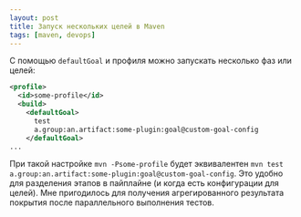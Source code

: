 ```yaml
---
layout: post
title: Запуск нескольких целей в Maven
tags: [maven, devops]
---
```

С помощью `defaultGoal` и профиля можно запускать несколько фаз или целей:
```xml
<profile>
  <id>some-profile</id>
  <build>
    <defaultGoal>
      test
      a.group:an.artifact:some-plugin:goal@custom-goal-config
    </defaultGoal>
...
```
При такой настройке `mvn -Psome-profile` будет эквивалентен `mvn test a.group:an.artifact:some-plugin:goal@custom-goal-config`. Это удобно для разделения этапов в пайплайне (и когда есть конфигурации для целей). Мне пригодилось для получения агрегированного результата покрытия после параллельного выполнения тестов.

